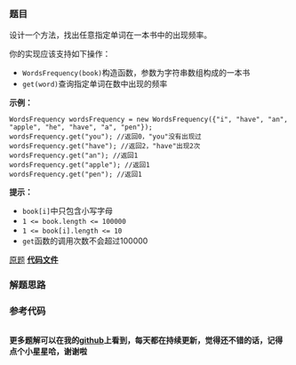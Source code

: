 ### 题目
设计一个方法，找出任意指定单词在一本书中的出现频率。

你的实现应该支持如下操作：

  * `WordsFrequency(book)`构造函数，参数为字符串数组构成的一本书
  * `get(word)`查询指定单词在数中出现的频率

**示例：**

    
    
    WordsFrequency wordsFrequency = new WordsFrequency({"i", "have", "an", "apple", "he", "have", "a", "pen"});
    wordsFrequency.get("you"); //返回0，"you"没有出现过
    wordsFrequency.get("have"); //返回2，"have"出现2次
    wordsFrequency.get("an"); //返回1
    wordsFrequency.get("apple"); //返回1
    wordsFrequency.get("pen"); //返回1
    

**提示：**

  * `book[i]`中只包含小写字母
  * `1 <= book.length <= 100000`
  * `1 <= book[i].length <= 10`
  * `get`函数的调用次数不会超过100000

[原题](https://leetcode-cn.com/problems/words-frequency-lcci/)    **[代码文件]()**


### 解题思路




### 参考代码

```go


```




**更多题解可以在我的[github](https://github.com/LZH139/leetcode_Go)上看到，每天都在持续更新，觉得还不错的话，记得点个小星星哈，谢谢啦**
